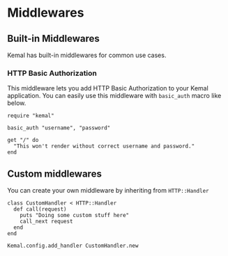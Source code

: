 # Middlewares

## Built-in Middlewares

Kemal has built-in middlewares for common use cases.

### HTTP Basic Authorization

This middleware lets you add HTTP Basic Authorization to your Kemal application.
You can easily use this middleware with `basic_auth` macro like below.

```crystal
require "kemal"

basic_auth "username", "password"

get "/" do
  "This won't render without correct username and password."
end

```

## Custom middlewares

You can create your own middleware by inheriting from ```HTTP::Handler```

```crystal
class CustomHandler < HTTP::Handler
  def call(request)
    puts "Doing some custom stuff here"
    call_next request
  end
end

Kemal.config.add_handler CustomHandler.new
```
